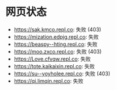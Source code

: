 # 网页状态
- https://sak.kmco.repl.co: 失败 (403)
- https://mization.edpjg.repl.co: 失败
- https://beaspy--hting.repl.co: 失败
- https://moo.zxco.repl.co: 失败 (403)
- https://Love.cfvqw.repl.co: 失败
- https://tote.kaikaixin.repl.co: 失败
- https://su--yoyholee.repl.co: 失败 (403)
- https://qi.limqin.repl.co: 失败
